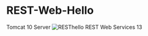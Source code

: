 # REST-Web-Hello
Tomcat 10 Server
![RESThello](https://user-images.githubusercontent.com/58922055/118381959-ded5c300-b5f8-11eb-8b13-b496e8334b48.PNG)
REST Web Services 13
